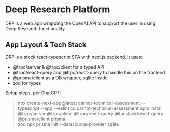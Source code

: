 # Deep Research Platform

DRP is a web app wrapping the OpenAI API to support the user
in using Deep Research functionality.

## App Layout & Tech Stack

DRP is a stock react-typescript SPA with next.js backend. It uses:
- @trpc/server & @trpc/client for a typed API
- @trpc/react-query and @trpc/react-query to handle this on the frontend
- @prisma/client as a DB wrapper, sqlite inside
- zod for types

Setup steps, per ChatGPT:
> npx create-next-app@latest carnot-technical-assessment --typescript --app --eslint
> cd carnot-technical-assessment
> npm install @trpc/server @trpc/client @trpc/react-query @tanstack/react-query \
>   @prisma/client prisma \
>   zod
> npx prisma init --datasource-provider sqlite